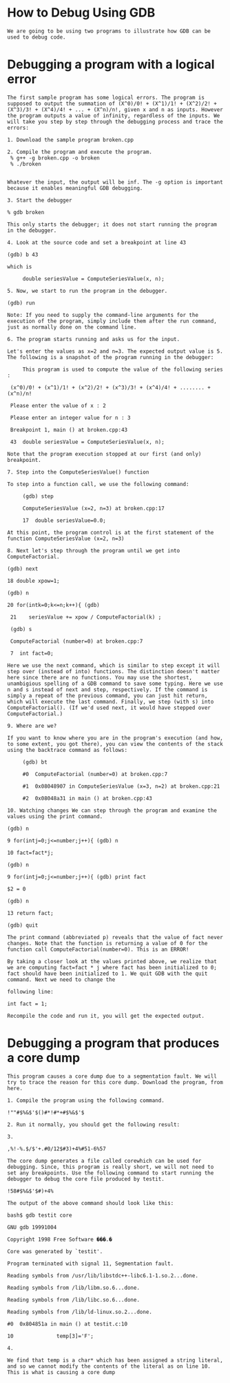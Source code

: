  # How to Debug Using GDB
    
    We are going to be using two programs to illustrate how GDB can be used to debug code.
    
#   Debugging a program with a logical error
    
    The first sample program has some logical errors. The program is supposed to output the summation of (X^0)/0! + (X^1)/1! + (X^2)/2! + (X^3)/3! + (X^4)/4! + ... + (X^n)/n!, given x and n as inputs. However the program outputs a value of infinity, regardless of the inputs. We will take you step by step through the debugging process and trace the errors:
    
    1. Download the sample program broken.cpp
    
    2. Compile the program and execute the program.
     % g++ -g broken.cpp -o broken
     % ./broken

    
    Whatever the input, the output will be inf. The -g option is important because it enables meaningful GDB debugging.
    
    3. Start the debugger
    
    % gdb broken
    
    This only starts the debugger; it does not start running the program in the debugger.
    
    4. Look at the source code and set a breakpoint at line 43
    
    (gdb) b 43
    
    which is
    
         double seriesValue = ComputeSeriesValue(x, n);
    
    5. Now, we start to run the program in the debugger.
    
    (gdb) run
    
    Note: If you need to supply the command-line arguments for the execution of the program, simply include them after the run command, just as normally done on the command line.
    
    6. The program starts running and asks us for the input.
    
    Let's enter the values as x=2 and n=3. The expected output value is 5. The following is a snapshot of the program running in the debugger:
    
         This program is used to compute the value of the following series :
    
     (x^0)/0! + (x^1)/1! + (x^2)/2! + (x^3)/3! + (x^4)/4! + ........ + (x^n)/n!
    
     Please enter the value of x : 2
    
     Please enter an integer value for n : 3
    
     Breakpoint 1, main () at broken.cpp:43
    
     43  double seriesValue = ComputeSeriesValue(x, n);
    
    Note that the program execution stopped at our first (and only) breakpoint.
    
    7. Step into the ComputeSeriesValue() function
    
    To step into a function call, we use the following command:
    
         (gdb) step
    
         ComputeSeriesValue (x=2, n=3) at broken.cpp:17
    
         17  double seriesValue=0.0;
    
    At this point, the program control is at the first statement of the function ComputeSeriesValue (x=2, n=3)
    
    8. Next let's step through the program until we get into ComputeFactorial.
    
    (gdb) next
    
    18 double xpow=1;
    
    (gdb) n
    
    20 for(intk=0;k<=n;k++){ (gdb)
    
     21    seriesValue += xpow / ComputeFactorial(k) ;
    
     (gdb) s
    
     ComputeFactorial (number=0) at broken.cpp:7
    
     7  int fact=0;
    
    Here we use the next command, which is similar to step except it will step over (instead of into) functions. The distinction doesn't matter here since there are no functions. You may use the shortest, unambigious spelling of a GDB command to save some typing. Here we use n and s instead of next and step, respectively. If the command is simply a repeat of the previous command, you can just hit return, which will execute the last command. Finally, we step (with s) into ComputeFactorial(). (If we'd used next, it would have stepped over ComputeFactorial.)
    
    9. Where are we?
    
    If you want to know where you are in the program's execution (and how, to some extent, you got there), you can view the contents of the stack using the backtrace command as follows:
    
         (gdb) bt
    
         #0  ComputeFactorial (number=0) at broken.cpp:7
    
         #1  0x08048907 in ComputeSeriesValue (x=3, n=2) at broken.cpp:21
    
         #2  0x08048a31 in main () at broken.cpp:43
    
    10. Watching changes We can step through the program and examine the values using the print command.
    
    (gdb) n
    
    9 for(intj=0;j<=number;j++){ (gdb) n
    
    10 fact=fact*j;
    
    (gdb) n
    
    9 for(intj=0;j<=number;j++){ (gdb) print fact
    
    $2 = 0
    
    (gdb) n
    
    13 return fact;
    
    (gdb) quit
    
    The print command (abbreviated p) reveals that the value of fact never changes. Note that the function is returning a value of 0 for the function call ComputeFactorial(number=0). This is an ERROR!
    
    By taking a closer look at the values printed above, we realize that we are computing fact=fact * j where fact has been initialized to 0; fact should have been initialized to 1. We quit GDB with the quit command. Next we need to change the
    
    following line:
    
    int fact = 1;
    
    Recompile the code and run it, you will get the expected output.


# Debugging a program that produces a core dump
    
    This program causes a core dump due to a segmentation fault. We will try to trace the reason for this core dump. Download the program, from here.
    
    1. Compile the program using the following command.
    
    !""#$%&$'$()#*!#*+#$%&$'$
    
    2. Run it normally, you should get the following result:
    
    3.
    
    ,%!-%.$/$'+.#0/12$#3)+4%#51-6%57
    
    The core dump generates a file called corewhich can be used for debugging. Since, this program is really short, we will not need to set any breakpoints. Use the following command to start running the debugger to debug the core file produced by testit.
    
    !58#$%&$'$#)+4%
    
    The output of the above command should look like this:
    
    bash$ gdb testit core

    GNU gdb 19991004

    Copyright 1998 Free Software ���.�

    Core was generated by `testit'.

    Program terminated with signal 11, Segmentation fault.

    Reading symbols from /usr/lib/libstdc++-libc6.1-1.so.2...done.

    Reading symbols from /lib/libm.so.6...done.

    Reading symbols from /lib/libc.so.6...done.

    Reading symbols from /lib/ld-linux.so.2...done.

    #0  0x804851a in main () at testit.c:10

    10              temp[3]='F';       
    
    4.
    
    We find that temp is a char* which has been assigned a string literal, and so we cannot modify the contents of the literal as on line 10. This is what is causing a core dump

